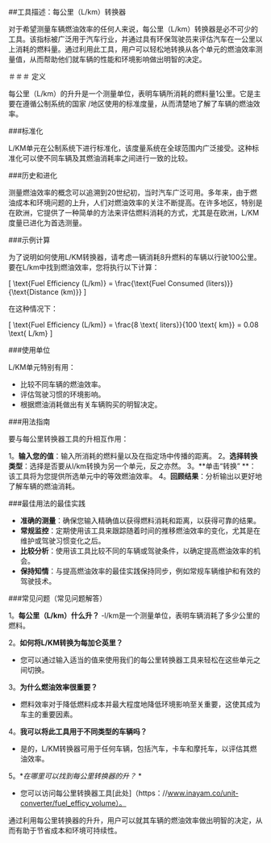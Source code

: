 ##工具描述：每公里（L/km）转换器

对于希望测量车辆燃油效率的任何人来说，每公里（L/km）转换器是必不可少的工具。该指标被广泛用于汽车行业，并通过具有环保驾驶员来评估汽车在一公里以上消耗的燃料量。通过利用此工具，用户可以轻松地转换从各个单元的燃油效率测量值，从而帮助他们就车辆的性能和环境影响做出明智的决定。

＃＃＃ 定义

每公里（L/km）的升升是一个测量单位，表明车辆所消耗的燃料量1公里。它是主要在遵循公制系统的国家 /地区使用的标准度量，从而清楚地了解了车辆的燃油效率。

###标准化

L/KM单元在公制系统下进行标准化，该度量系统在全球范围内广泛接受。这种标准化可以使不同车辆及其燃油消耗率之间进行一致的比较。

###历史和进化

测量燃油效率的概念可以追溯到20世纪初，当时汽车广泛可用。多年来，由于燃油成本和环境问题的上升，人们对燃油效率的关注不断提高。在许多地区，特别是在欧洲，它提供了一种简单的方法来评估燃料消耗的方式，尤其是在欧洲，L/KM度量已进化为首选测量。

###示例计算

为了说明如何使用L/KM转换器，请考虑一辆消耗8升燃料的车辆以行驶100公里。要在L/km中找到燃油效率，您将执行以下计算：

\[ \text{Fuel Efficiency (L/km)} = \frac{\text{Fuel Consumed (liters)}}{\text{Distance (km)}} \]

在这种情况下：

\[ \text{Fuel Efficiency (L/km)} = \frac{8 \text{ liters}}{100 \text{ km}} = 0.08 \text{ L/km} \]

###使用单位

L/KM单元特别有用：

- 比较不同车辆的燃油效率。
- 评估驾驶习惯的环境影响。
- 根据燃油消耗做出有关车辆购买的明智决定。

###用法指南

要与每公里转换器工具的升相互作用：

1。**输入您的值**：输入所消耗的燃料量以及在指定场中传播的距离。
2。**选择转换类型**：选择是否要从l/km转换为另一个单元，反之亦然。
3。**单击“转换” **：该工具将为您提供所选单元中的等效燃油效率。
4。**回顾结果**：分析输出以更好地了解车辆的燃油消耗。

###最佳用法的最佳实践

-  **准确的测量**：确保您输入精确值以获得燃料消耗和距离，以获得可靠的结果。
-  **常规监控**：定期使用该工具来跟踪随着时间的推移燃油效率的变化，尤其是在维护或驾驶习惯变化之后。
-  **比较分析**：使用该工具比较不同的车辆或驾驶条件，以确定提高燃油效率的机会。
-  **保持知情**：与提高燃油效率的最佳实践保持同步，例如常规车辆维护和有效的驾驶技术。

###常见问题（常见问题解答）

1。**每公里（L/km）什么升？**
-l/km是一个测量单位，表明车辆消耗了多少公里的燃料。

2。**如何将L/KM转换为每加仑英里？**
- 您可以通过输入适当的值来使用我们的每公里转换器工具来轻松在这些单元之间切换。

3。**为什么燃油效率很重要？**
- 燃料效率对于降低燃料成本并最大程度地降低环境影响至关重要，这使其成为车主的重要因素。

4。**我可以将此工具用于不同类型的车辆吗？**
- 是的，L/KM转换器可用于任何车辆，包括汽车，卡车和摩托车，以评估其燃油效率。

5。**在哪里可以找到每公里转换器的升？* *
- 您可以访问每公里转换器工具[此处]（https：//www.inayam.co/unit-converter/fuel_efficy_volume）。

通过利用每公里转换器的升升，用户可以就其车辆的燃油效率做出明智的决定，从而有助于节省成本和环境可持续性。
